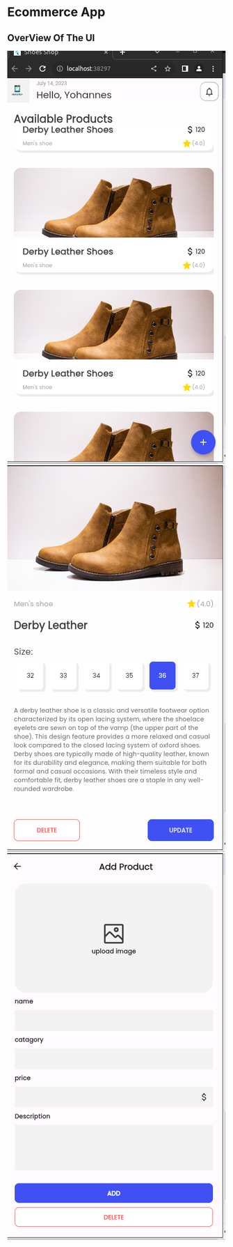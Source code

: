 # **Ecommerce App**


## OverView Of The UI

![Alt text](/ScreenShots/Home.png?raw=true "Optional Title")
![Alt text](/ScreenShots/detail.png?raw=true "Optional Title")
![Alt text](/ScreenShots/addProduct.png?raw=true "Optional Title")
